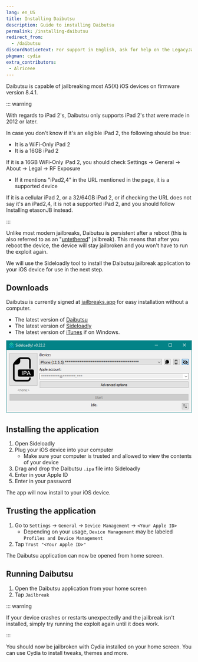 ```yaml
---
lang: en_US
title: Installing Daibutsu
description: Guide to installing Daibutsu
permalink: /installing-daibutsu
redirect_from:
  - /daibutsu
discordNoticeText: For support in English, ask for help on the LegacyJailbreak [Discord Server](http://discord.legacyjailbreak.com/).
pkgman: cydia
extra_contributors:
 - Alriceee
---
```


Daibutsu is capable of jailbreaking most A5(X) iOS devices on firmware version 8.4.1.

::: warning

With regards to iPad 2's, Daibutsu only supports iPad 2's that were made in 2012 or later.

In case you don't know if it's an eligible iPad 2, the following should be true:
- It is a WiFi-Only iPad 2
- It is a 16GB iPad 2

If it is a 16GB WiFi-Only iPad 2, you should check Settings -> General -> About -> Legal -> RF Exposure
- If it mentions "iPad2,4" in the URL mentioned in the page, it is a supported device

If it is a cellular iPad 2, or a 32/64GB iPad 2, or if checking the URL does not say it's an iPad2,4, it is not a supported iPad 2, and you should follow <router-link to="/installing-etasonJB">Installing etasonJB</router-link> instead.

:::

Unlike most modern jailbreaks, Daibutsu is persistent after a reboot (this is also referred to as an "[untethered](/types-of-jailbreak/#untethered-jailbreaks)" jailbreak). This means that after you reboot the device, the device will stay jailbroken and you won't have to run the exploit again.

We will use the Sideloadly tool to install the Daibutsu jailbreak application to your iOS device for use in the next step.

## Downloads

<div class="custom-container tip" id="ifJailbreaksAppSigned"><p>
Daibutsu is currently signed at <a href="https://jailbreaks.app/legacy.html" target="_blank">jailbreaks.app</a> for easy installation without a computer.
</p></div>

- The latest version of [Daibutsu](https://dora2ios.web.app/daibutsu.html)
- The latest version of [Sideloadly](https://sideloadly.io/)
- The latest version of [iTunes](https://www.apple.com/itunes/download/win64) if on Windows.

![A screenshot of the Sideloadly application (Windows)](/assets/images/sideloadly_win.png)

## Installing the application

1. Open Sideloadly
1. Plug your iOS device into your computer
    - Make sure your computer is trusted and allowed to view the contents of your device
1. Drag and drop the Daibutsu `.ipa` file into Sideloadly
1. Enter in your Apple ID
1. Enter in your password

The app will now install to your iOS device.

## Trusting the application

1. Go to `Settings` -> `General` -> `Device Management` -> `<Your Apple ID>`
    - Depending on your usage, `Device Management` may be labeled `Profiles and Device Management`
1. Tap `Trust "<Your Apple ID>"`

The Daibutsu application can now be opened from home screen.

## Running Daibutsu

1. Open the Daibutsu application from your home screen
1. Tap `Jailbreak`

::: warning

If your device crashes or restarts unexpectedly and the jailbreak isn't installed, simply try running the exploit again until it does work.

:::

You should now be jailbroken with Cydia installed on your home screen. You can use Cydia to install <router-link to="/faq/#what-are-tweaks">tweaks</router-link>, themes and more.
